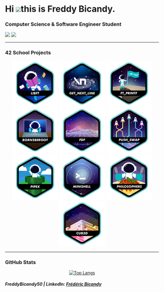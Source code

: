 # Hi ![](https://user-images.githubusercontent.com/18350557/176309783-0785949b-9127-417c-8b55-ab5a4333674e.gif)this is Freddy Bicandy.

### Computer Science & Software Engineer Student

<div align="left">
    <img width="7%" src="https://42beirut.com/wp-content/uploads/2023/11/download.png"/>
    <img width="7%" src="https://liu.edu.lb/NewLIU2022/common/images/logo.png"/>
</div>


---

### 42 School Projects
<div align="center">

<a href="https://github.com/FreddyBicandy50/42-Libft">![lib_ft Badge](https://github.com/FreddyBicandy50/FreddyBicandy50/blob/main/42_badges/libfte.png)</a>
<a href="https://github.com/FreddyBicandy50/42-get_next_line/">![ft_get_next_line](https://github.com/FreddyBicandy50/FreddyBicandy50/blob/main/42_badges/get_next_linee.png)</a>
<a href="https://github.com/FreddyBicandy50/42-ft_printf/">![ft_Printf](https://github.com/FreddyBicandy50/FreddyBicandy50/blob/main/42_badges/ft_printfe.png)</a>
<a href="https://github.com/FreddyBicandy50/42-Born2beroot/">![Born2BeRoot](https://github.com/FreddyBicandy50/FreddyBicandy50/blob/main/42_badges/born2beroote.png)</a>
<a href="https://github.com/FreddyBicandy50/42-fdf/">![FDF](https://github.com/FreddyBicandy50/FreddyBicandy50/blob/main/42_badges/fdfe.png)</a>
<a href="https://github.com/FreddyBicandy50/42-push_swap/">![push_swap](https://github.com/FreddyBicandy50/FreddyBicandy50/blob/main/42_badges/push_swape.png)</a>
<a href="https://github.com/FreddyBicandy50/42-pipex/">![pipex](https://github.com/FreddyBicandy50/FreddyBicandy50/blob/main/42_badges/pipexe.png)</a>
<a href="https://github.com/FreddyBicandy50/42-minishell">![minishell](https://github.com/FreddyBicandy50/FreddyBicandy50/blob/main/42_badges/minishelle.png)</a>
<a href="https://github.com/FreddyBicandy50/42-philosophers/">![philosophers](https://github.com/FreddyBicandy50/FreddyBicandy50/blob/main/42_badges/philosopherse.png)</a>
<a href="https://github.com/FreddyBicandy50/42-cub3d.git/">![cub3D](https://github.com/FreddyBicandy50/FreddyBicandy50/blob/main/42_badges/cub3de.png)</a>
</div>


---

### GitHub Stats

<div align="center">

[![Top Langs](https://github-readme-stats.vercel.app/api/top-langs/?username=FreddyBicandy50&hide=java,PLSQL,roff,html,css&layout=compact&theme=tokyonight&hide_title=false)](https://github.com/anuraghazra/github-readme-stats)

</div>

##### FreddyBicandy50 | LinkedIn: [Frédéric Bicandy](https://www.linkedin.com/in/freddy-bicandy/)


